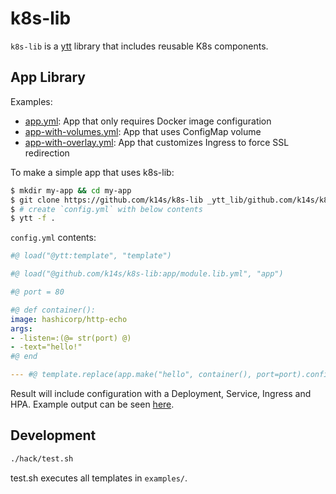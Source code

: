 # k8s-lib

`k8s-lib` is a [ytt](https://github.com/k14s/ytt) library that includes reusable K8s components.

## App Library

Examples:

- [app.yml](examples/app.yml): App that only requires Docker image configuration
- [app-with-volumes.yml](examples/app-with-volumes.yml): App that uses ConfigMap volume
- [app-with-overlay.yml](examples/app-with-overlay.yml): App that customizes Ingress to force SSL redirection

To make a simple app that uses k8s-lib:

```bash
$ mkdir my-app && cd my-app
$ git clone https://github.com/k14s/k8s-lib _ytt_lib/github.com/k14s/k8s-lib
$ # create `config.yml` with below contents
$ ytt -f .
```

`config.yml` contents:

```yaml
#@ load("@ytt:template", "template")

#@ load("@github.com/k14s/k8s-lib:app/module.lib.yml", "app")

#@ port = 80

#@ def container():
image: hashicorp/http-echo
args:
- -listen=:(@= str(port) @)
- -text="hello!"
#@ end

--- #@ template.replace(app.make("hello", container(), port=port).config())
```

Result will include configuration with a Deployment, Service, Ingress and HPA. Example output can be seen [here](https://gist.github.com/cppforlife/f0016812ef398a6c6a22164c90999ce7).

## Development

```bash
./hack/test.sh
```

test.sh executes all templates in `examples/`.
